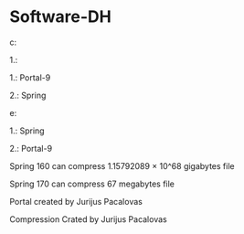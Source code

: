 # Software-DH

c:

1.:

1.: Portal-9

2.: Spring

e:

1.: Spring

2.: Portal-9


Spring 160 can compress 1.15792089 × 10^68 gigabytes file

Spring 170 can compress 67 megabytes file

Portal created by Jurijus Pacalovas 

Compression Crated by Jurijus Pacalovas

